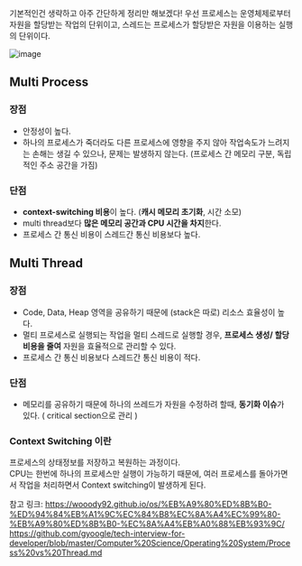기본적인건 생략하고 아주 간단하게 정리만 해보겠다!
우선 프로세스는 운영체제로부터 자원을 할당받는 작업의 단위이고, 스레드는 프로세스가 할당받은 자원을 이용하는 실행의 단위이다. 

![image](https://user-images.githubusercontent.com/45115557/193408344-e3f975e0-60a3-4a4f-899c-00a60ba891ff.png)


## Multi Process

### 장점
* 안정성이 높다.
* 하나의 프로세스가 죽더라도 다른 프로세스에 영향을 주지 않아 작업속도가 느려지는 손해는 생길 수 있으나, 문제는 발생하지 않는다.  (프로세스 간 메모리 구분, 독립적인 주소 공간을 가짐)

### 단점
* **context-switching 비용**이 높다. (**캐시 메모리 초기화**, 시간 소모)
* multi thread보다 **많은 메모리 공간과 CPU 시간을 차지**한다. 
* 프로세스 간 통신 비용이 스레드간 통신 비용보다 높다.


## Multi Thread

### 장점
* Code, Data, Heap 영역을 공유하기 때문에 (stack은 따로) 리소스 효율성이 높다. 
* 멀티 프로세스로 실행되는 작업을 멀티 스레드로 실행할 경우, **프로세스 생성/ 할당 비용을 줄여** 자원을 효율적으로 관리할 수 있다. 
* 프로세스 간 통신 비용보다 스레드간 통신 비용이 적다. 

### 단점
* 메모리를 공유하기 때문에 하나의 쓰레드가 자원을 수정하려 할때, **동기화 이슈**가 있다. ( critical section으로 관리 )



### Context Switching 이란
프로세스의 상태정보를 저장하고 복원하는 과정이다.    
CPU는 한번에 하나의 프로세스만 실행이 가능하기 때문에, 여러 프로세스를 돌아가면서 작업을 처리하면서 Context switching이 발생하게 된다. 



참고 링크:
https://wooody92.github.io/os/%EB%A9%80%ED%8B%B0-%ED%94%84%EB%A1%9C%EC%84%B8%EC%8A%A4%EC%99%80-%EB%A9%80%ED%8B%B0-%EC%8A%A4%EB%A0%88%EB%93%9C/   
https://github.com/gyoogle/tech-interview-for-developer/blob/master/Computer%20Science/Operating%20System/Process%20vs%20Thread.md
